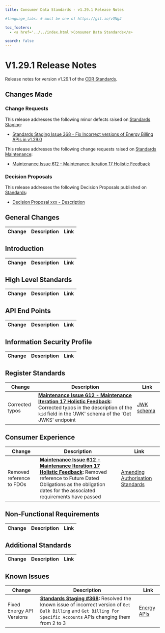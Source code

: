```yaml
---
title: Consumer Data Standards - v1.29.1 Release Notes

#language_tabs: # must be one of https://git.io/vQNgJ

toc_footers:
  - <a href='../../index.html'>Consumer Data Standards</a>

search: false
---
```


# V1.29.1 Release Notes
Release notes for version v1.29.1 of the [CDR Standards](../../index.html).

## Changes Made
### Change Requests

This release addresses the following minor defects raised on [Standards Staging](https://github.com/ConsumerDataStandardsAustralia/standards-staging/issues):

- [Standards Staging Issue 368 - Fix Incorrect versions of Energy Billing APIs in v1.29.0](https://github.com/ConsumerDataStandardsAustralia/standards-staging/issues/368)

This release addresses the following change requests raised on [Standards Maintenance](https://github.com/ConsumerDataStandardsAustralia/standards-maintenance/issues):

- [Maintenance Issue 612 - Maintenance Iteration 17 Holistic Feedback](https://github.com/ConsumerDataStandardsAustralia/standards-maintenance/issues/612)

### Decision Proposals

This release addresses the following Decision Proposals published on [Standards](https://github.com/ConsumerDataStandardsAustralia/standards/issues):

- [Decision Proposal xxx - Description](https://github.com/ConsumerDataStandardsAustralia/standards/issues/xxx)

## General Changes
|Change|Description|Link|
|------|-----------|----|


## Introduction

|Change|Description|Link|
|------|-----------|----|


## High Level Standards

|Change|Description|Link|
|------|-----------|----|

## API End Points

|Change|Description|Link|
|------|-----------|----|

## Information Security Profile

|Change|Description|Link|
|------|-----------|----|

## Register Standards

|Change|Description|Link|
|------|-----------|----|
|Corrected typos|**[Maintenance Issue 612 - Maintenance Iteration 17 Holistic Feedback](https://github.com/ConsumerDataStandardsAustralia/standards-maintenance/issues/612#issuecomment-1720719607):** Corrected typos in the description of the `kid` field in the 'JWK' schema of the 'Get JWKS' endpoint|[JWK schema](../../#cdr-participant-discovery-api_schemas_tocSjwk)|

## Consumer Experience

|Change|Description|Link|
|------|-----------|----|
|Removed reference to FDOs|**[Maintenance Issue 612 - Maintenance Iteration 17 Holistic Feedback](https://github.com/ConsumerDataStandardsAustralia/standards-maintenance/issues/612#issuecomment-1730719461):** Removed reference to Future Dated Obligations as the obligation dates for the associated requirements have passed|[Amending Authorisation Standards](../../#amending-authorisation-standards)|

## Non-Functional Requirements

|Change|Description|Link|
|------|-----------|----|

## Additional Standards

|Change|Description|Link|
|------|-----------|----|

## Known Issues

|Change|Description|Link|
|------|-----------|----|
| Fixed Energy API Versions | **[Standards Staging #368](https://github.com/ConsumerDataStandardsAustralia/standards-staging/issues/368):** Resolved the known issue of incorrect version of `Get Bulk Billing` and `Get Billing For Specific Accounts` APIs changing them from 2 to 3 | [Energy APIs](../../#energy-apis) |